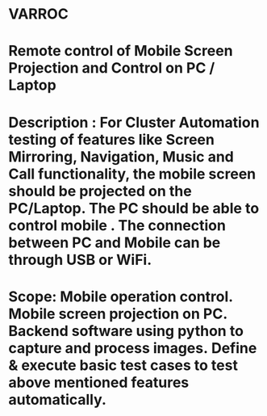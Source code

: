# VARROC

# Remote control of Mobile Screen Projection and Control on PC / Laptop 

# Description : For Cluster Automation testing of features like Screen Mirroring, Navigation, Music and Call functionality, the mobile screen should be projected on the PC/Laptop. The PC should be able to control mobile . The connection between PC and Mobile can be through USB or WiFi. 

# Scope: Mobile operation control. Mobile screen projection on PC. Backend software using python to capture and process images. Define & execute basic test cases to test above mentioned features automatically.


